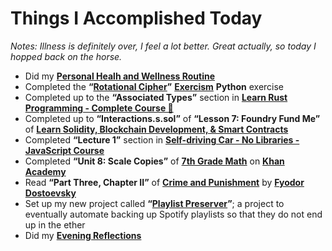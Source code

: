 # Things I Accomplished Today

_Notes: Illness is definitely over, I feel a lot better. Great actually, so today I hopped back on the horse._

- Did my **[Personal Healh and Wellness Routine](../../routines/personal-health-and-wellness-routine-2024-week-7.md)**
- Completed the **“[Rotational Cipher](https://exercism.org/tracks/python/exercises/rotational-cipher)”** **[Exercism](https://exercism.org)** **Python** exercise
- Completed up to the **“Associated Types”** section in **[Learn Rust Programming - Complete Course 🦀](https://www.youtube.com/watch?v=BpPEoZW5IiY)**
- Completed up to **“Interactions.s.sol”** of **“Lesson 7: Foundry Fund Me”** of **[Learn Solidity, Blockchain Development, & Smart Contracts](https://www.youtube.com/watch?v=umepbfKp5rI)**
- Completed **“Lecture 1”** section in **[Self-driving Car - No Libraries - JavaScript Course](https://www.youtube.com/watch?v=NkI9ia2cLhc)**
- Completed **“Unit 8: Scale Copies”** of **[7th Grade Math](https://www.khanacademy.org/math/cc-seventh-grade-math)** on **[Khan Academy](https://www.khanacademy.org)**
- Read **“Part Three, Chapter II”** of **[Crime and Punishment](https://www.goodreads.com/book/show/7144.Crime_and_Punishment)** by **[Fyodor Dostoevsky](https://www.goodreads.com/author/show/3137322.Fyodor_Dostoevsky)**
- Set up my new project called **“[Playlist Preserver](https://github.com/evorhard/Playlist-Preserver)”**; a project to eventually automate backing up Spotify playlists so that they do not end up in the ether
- Did my **[Evening Reflections](../../routines/evening-reflections.md)**
